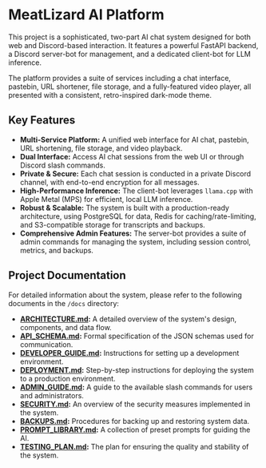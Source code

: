 # MeatLizard AI Platform

This project is a sophisticated, two-part AI chat system designed for both web and Discord-based interaction. It features a powerful FastAPI backend, a Discord server-bot for management, and a dedicated client-bot for LLM inference.

The platform provides a suite of services including a chat interface, pastebin, URL shortener, file storage, and a fully-featured video player, all presented with a consistent, retro-inspired dark-mode theme.

## Key Features

-   **Multi-Service Platform:** A unified web interface for AI chat, pastebin, URL shortening, file storage, and video playback.
-   **Dual Interface:** Access AI chat sessions from the web UI or through Discord slash commands.
-   **Private & Secure:** Each chat session is conducted in a private Discord channel, with end-to-end encryption for all messages.
-   **High-Performance Inference:** The client-bot leverages `llama.cpp` with Apple Metal (MPS) for efficient, local LLM inference.
-   **Robust & Scalable:** The system is built with a production-ready architecture, using PostgreSQL for data, Redis for caching/rate-limiting, and S3-compatible storage for transcripts and backups.
-   **Comprehensive Admin Features:** The server-bot provides a suite of admin commands for managing the system, including session control, metrics, and backups.

## Project Documentation

For detailed information about the system, please refer to the following documents in the `/docs` directory:

-   **[ARCHITECTURE.md](docs/ARCHITECTURE.md):** A detailed overview of the system's design, components, and data flow.
-   **[API_SCHEMA.md](docs/API_SCHEMA.md):** Formal specification of the JSON schemas used for communication.
-   **[DEVELOPER_GUIDE.md](docs/DEVELOPER_GUIDE.md):** Instructions for setting up a development environment.
-   **[DEPLOYMENT.md](docs/DEPLOYMENT.md):** Step-by-step instructions for deploying the system to a production environment.
-   **[ADMIN_GUIDE.md](docs/ADMIN_GUIDE.md):** A guide to the available slash commands for users and administrators.
-   **[SECURITY.md](docs/SECURITY.md):** An overview of the security measures implemented in the system.
-   **[BACKUPS.md](docs/BACKUPS.md):** Procedures for backing up and restoring system data.
-   **[PROMPT_LIBRARY.md](docs/PROMPT_LIBRARY.md):** A collection of preset prompts for guiding the AI.
-   **[TESTING_PLAN.md](docs/TESTING_PLAN.md):** The plan for ensuring the quality and stability of the system.